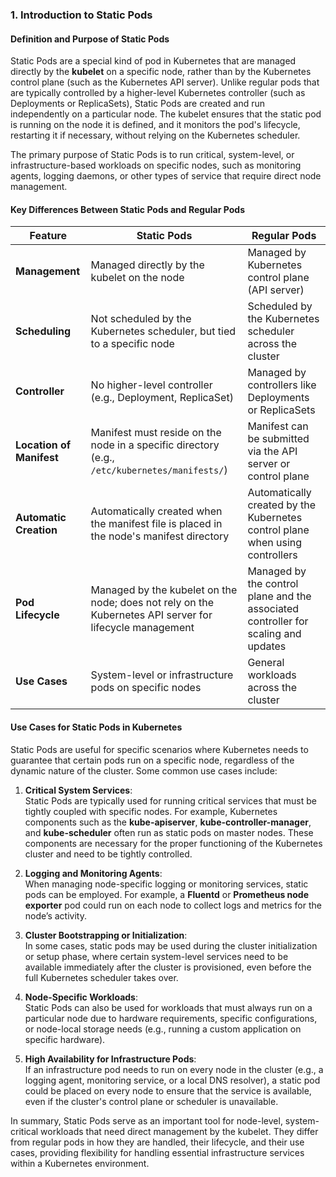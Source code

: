 ### **1. Introduction to Static Pods**

#### **Definition and Purpose of Static Pods**
Static Pods are a special kind of pod in Kubernetes that are managed directly by the **kubelet** on a specific node, rather than by the Kubernetes control plane (such as the Kubernetes API server). Unlike regular pods that are typically controlled by a higher-level Kubernetes controller (such as Deployments or ReplicaSets), Static Pods are created and run independently on a particular node. The kubelet ensures that the static pod is running on the node it is defined, and it monitors the pod's lifecycle, restarting it if necessary, without relying on the Kubernetes scheduler.

The primary purpose of Static Pods is to run critical, system-level, or infrastructure-based workloads on specific nodes, such as monitoring agents, logging daemons, or other types of service that require direct node management.

#### **Key Differences Between Static Pods and Regular Pods**

| **Feature**                       | **Static Pods**                          | **Regular Pods**                      |
|-----------------------------------|------------------------------------------|---------------------------------------|
| **Management**                    | Managed directly by the kubelet on the node | Managed by Kubernetes control plane (API server) |
| **Scheduling**                     | Not scheduled by the Kubernetes scheduler, but tied to a specific node | Scheduled by the Kubernetes scheduler across the cluster |
| **Controller**                     | No higher-level controller (e.g., Deployment, ReplicaSet) | Managed by controllers like Deployments or ReplicaSets |
| **Location of Manifest**           | Manifest must reside on the node in a specific directory (e.g., `/etc/kubernetes/manifests/`) | Manifest can be submitted via the API server or control plane |
| **Automatic Creation**            | Automatically created when the manifest file is placed in the node's manifest directory | Automatically created by the Kubernetes control plane when using controllers |
| **Pod Lifecycle**                  | Managed by the kubelet on the node; does not rely on the Kubernetes API server for lifecycle management | Managed by the control plane and the associated controller for scaling and updates |
| **Use Cases**                      | System-level or infrastructure pods on specific nodes | General workloads across the cluster |

#### **Use Cases for Static Pods in Kubernetes**

Static Pods are useful for specific scenarios where Kubernetes needs to guarantee that certain pods run on a specific node, regardless of the dynamic nature of the cluster. Some common use cases include:

1. **Critical System Services**:  
   Static Pods are typically used for running critical services that must be tightly coupled with specific nodes. For example, Kubernetes components such as the **kube-apiserver**, **kube-controller-manager**, and **kube-scheduler** often run as static pods on master nodes. These components are necessary for the proper functioning of the Kubernetes cluster and need to be tightly controlled.

2. **Logging and Monitoring Agents**:  
   When managing node-specific logging or monitoring services, static pods can be employed. For example, a **Fluentd** or **Prometheus node exporter** pod could run on each node to collect logs and metrics for the node’s activity.

3. **Cluster Bootstrapping or Initialization**:  
   In some cases, static pods may be used during the cluster initialization or setup phase, where certain system-level services need to be available immediately after the cluster is provisioned, even before the full Kubernetes scheduler takes over.

4. **Node-Specific Workloads**:  
   Static Pods can also be used for workloads that must always run on a particular node due to hardware requirements, specific configurations, or node-local storage needs (e.g., running a custom application on specific hardware).

5. **High Availability for Infrastructure Pods**:  
   If an infrastructure pod needs to run on every node in the cluster (e.g., a logging agent, monitoring service, or a local DNS resolver), a static pod could be placed on every node to ensure that the service is available, even if the cluster's control plane or scheduler is unavailable. 

In summary, Static Pods serve as an important tool for node-level, system-critical workloads that need direct management by the kubelet. They differ from regular pods in how they are handled, their lifecycle, and their use cases, providing flexibility for handling essential infrastructure services within a Kubernetes environment.